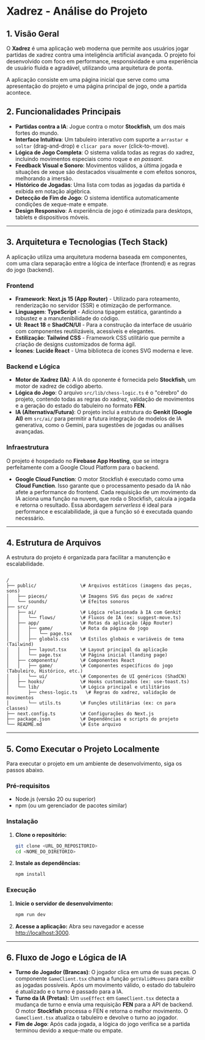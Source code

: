 # Xadrez - Análise do Projeto

## 1. Visão Geral

O **Xadrez** é uma aplicação web moderna que permite aos usuários jogar partidas de xadrez contra uma inteligência artificial avançada. O projeto foi desenvolvido com foco em performance, responsividade e uma experiência de usuário fluida e agradável, utilizando uma arquitetura de ponta.

A aplicação consiste em uma página inicial que serve como uma apresentação do projeto e uma página principal de jogo, onde a partida acontece.

## 2. Funcionalidades Principais

* **Partidas contra a IA**: Jogue contra o motor **Stockfish**, um dos mais fortes do mundo.
* **Interface Intuitiva**: Um tabuleiro interativo com suporte a `arrastar e soltar` (drag-and-drop) e `clicar para mover` (click-to-move).
* **Lógica de Jogo Completa**: O sistema valida todas as regras do xadrez, incluindo movimentos especiais como roque e _en passant_.
* **Feedback Visual e Sonoro**: Movimentos válidos, a última jogada e situações de xeque são destacados visualmente e com efeitos sonoros, melhorando a imersão.
* **Histórico de Jogadas**: Uma lista com todas as jogadas da partida é exibida em notação algébrica.
* **Detecção de Fim de Jogo**: O sistema identifica automaticamente condições de xeque-mate e empate.
* **Design Responsivo**: A experiência de jogo é otimizada para desktops, tablets e dispositivos móveis.

---

## 3. Arquitetura e Tecnologias (Tech Stack)

A aplicação utiliza uma arquitetura moderna baseada em componentes, com uma clara separação entre a lógica de interface (frontend) e as regras do jogo (backend).

### Frontend

* **Framework**: **Next.js 15 (App Router)** - Utilizado para roteamento, renderização no servidor (SSR) e otimização de performance.
* **Linguagem**: **TypeScript** - Adiciona tipagem estática, garantindo a robustez e a manutenibilidade do código.
* **UI**: **React 18** e **ShadCN/UI** - Para a construção da interface de usuário com componentes reutilizáveis, acessíveis e elegantes.
* **Estilização**: **Tailwind CSS** - Framework CSS utilitário que permite a criação de designs customizados de forma ágil.
* **Ícones**: **Lucide React** - Uma biblioteca de ícones SVG moderna e leve.

### Backend e Lógica

* **Motor de Xadrez (IA)**: A IA do oponente é fornecida pelo **Stockfish**, um motor de xadrez de código aberto.
* **Lógica do Jogo**: O arquivo `src/lib/chess-logic.ts` é o "cérebro" do projeto, contendo todas as regras do xadrez, validação de movimentos e a geração do estado do tabuleiro no formato **FEN**.
* **IA (Alternativa/Futura)**: O projeto inclui a estrutura do **Genkit (Google AI)** em `src/ai/` para permitir a futura integração de modelos de IA generativa, como o Gemini, para sugestões de jogadas ou análises avançadas.

### Infraestrutura

O projeto é hospedado no **Firebase App Hosting**, que se integra perfeitamente com a Google Cloud Platform para o backend.

* **Google Cloud Function**: O motor Stockfish é executado como uma **Cloud Function**. Isso garante que o processamento pesado da IA não afete a performance do frontend. Cada requisição de um movimento da IA aciona uma função na nuvem, que roda o Stockfish, calcula a jogada e retorna o resultado. Essa abordagem _serverless_ é ideal para performance e escalabilidade, já que a função só é executada quando necessário.

---

## 4. Estrutura de Arquivos

A estrutura do projeto é organizada para facilitar a manutenção e escalabilidade.

```

/
├── public/                \# Arquivos estáticos (imagens das peças, sons)
│   ├── pieces/            \# Imagens SVG das peças de xadrez
│   └── sounds/            \# Efeitos sonoros
├── src/
│   ├── ai/                \# Lógica relacionada à IA com Genkit
│   │   └── flows/         \# Fluxos de IA (ex: suggest-move.ts)
│   ├── app/               \# Rotas da aplicação (App Router)
│   │   ├── game/          \# Rota da página do jogo
│   │   │   └── page.tsx
│   │   ├── globals.css    \# Estilos globais e variáveis de tema (Tailwind)
│   │   ├── layout.tsx     \# Layout principal da aplicação
│   │   └── page.tsx       \# Página inicial (landing page)
│   ├── components/        \# Componentes React
│   │   ├── game/          \# Componentes específicos do jogo (Tabuleiro, Histórico, etc.)
│   │   └── ui/            \# Componentes de UI genéricos (ShadCN)
│   ├── hooks/             \# Hooks customizados (ex: use-toast.ts)
│   └── lib/               \# Lógica principal e utilitários
│       ├── chess-logic.ts   \# Regras do xadrez, validação de movimentos
│       └── utils.ts       \# Funções utilitárias (ex: cn para classes)
├── next.config.ts         \# Configurações do Next.js
├── package.json           \# Dependências e scripts do projeto
└── README.md              \# Este arquivo

````

---

## 5. Como Executar o Projeto Localmente

Para executar o projeto em um ambiente de desenvolvimento, siga os passos abaixo.

### Pré-requisitos

* Node.js (versão 20 ou superior)
* npm (ou um gerenciador de pacotes similar)

### Instalação

1.  **Clone o repositório:**
    ```bash
    git clone <URL_DO_REPOSITORIO>
    cd <NOME_DO_DIRETORIO>
    ```

2.  **Instale as dependências:**
    ```bash
    npm install
    ```

### Execução

1.  **Inicie o servidor de desenvolvimento:**
    ```bash
    npm run dev
    ```

2.  **Acesse a aplicação:**
    Abra seu navegador e acesse [http://localhost:3000](http://localhost:3000).

---

## 6. Fluxo de Jogo e Lógica de IA

* **Turno do Jogador (Brancas)**: O jogador clica em uma de suas peças. O componente `GameClient.tsx` chama a função `getValidMoves` para exibir as jogadas possíveis. Após um movimento válido, o estado do tabuleiro é atualizado e o turno é passado para a IA.
* **Turno da IA (Pretas)**: Um `useEffect` em `GameClient.tsx` detecta a mudança de turno e envia uma requisição **FEN** para a API de backend. O motor **Stockfish** processa o FEN e retorna o melhor movimento. O `GameClient.tsx` atualiza o tabuleiro e devolve o turno ao jogador.
* **Fim de Jogo**: Após cada jogada, a lógica do jogo verifica se a partida terminou devido a xeque-mate ou empate.
````
